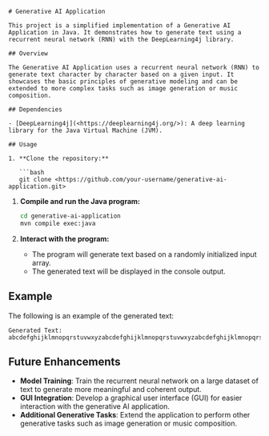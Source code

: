 ```
# Generative AI Application

This project is a simplified implementation of a Generative AI Application in Java. It demonstrates how to generate text using a recurrent neural network (RNN) with the DeepLearning4j library.

## Overview

The Generative AI Application uses a recurrent neural network (RNN) to generate text character by character based on a given input. It showcases the basic principles of generative modeling and can be extended to more complex tasks such as image generation or music composition.

## Dependencies

- [DeepLearning4j](<https://deeplearning4j.org/>): A deep learning library for the Java Virtual Machine (JVM).

## Usage

1. **Clone the repository:**

   ```bash
   git clone <https://github.com/your-username/generative-ai-application.git>

```

1. **Compile and run the Java program:**
    
    ```bash
    cd generative-ai-application
    mvn compile exec:java
    
    ```
    
2. **Interact with the program:**
    - The program will generate text based on a randomly initialized input array.
    - The generated text will be displayed in the console output.

## Example

The following is an example of the generated text:

```
Generated Text: abcdefghijklmnopqrstuvwxyzabcdefghijklmnopqrstuvwxyzabcdefghijklmnopqrstuvwxyzabcdefghijklm

```

## Future Enhancements

- **Model Training**: Train the recurrent neural network on a large dataset of text to generate more meaningful and coherent output.
- **GUI Integration**: Develop a graphical user interface (GUI) for easier interaction with the generative AI application.
- **Additional Generative Tasks**: Extend the application to perform other generative tasks such as image generation or music composition.
